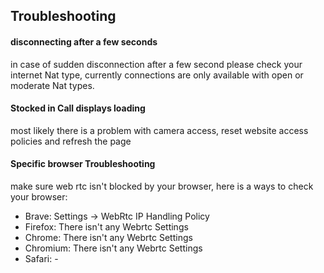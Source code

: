 ## Troubleshooting

#### disconnecting after a few seconds
in case of sudden disconnection after a few second please check your internet Nat type, currently connections are only available with open or moderate Nat types.

#### Stocked in Call displays loading
most likely there is a problem with camera access, reset website access policies and refresh the page

#### Specific browser Troubleshooting
make sure web rtc isn't blocked by your browser, here is a ways to check your browser:
- Brave: Settings -> WebRtc IP Handling Policy
- Firefox: There isn't any Webrtc Settings
- Chrome: There isn't any Webrtc Settings
- Chromium: There isn't any Webrtc Settings
- Safari: -
